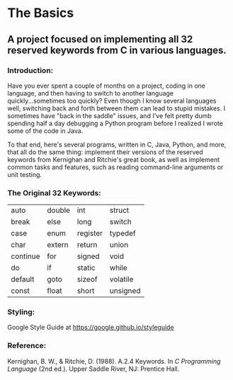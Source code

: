 # The Basics
<h2>A project focused on implementing all 32 reserved keywords from C in various languages.</h2>
<h3>Introduction:</h3>
<p>Have you ever spent a couple of months on a project, coding in one language, and then having to switch to another language quickly...sometimes too quickly? Even though I know several languages well, switching back and forth between them can lead to stupid mistakes. I sometimes have "back in the saddle" issues, and I've felt pretty dumb spending half a day debugging a Python program before I realized I wrote some of the code in Java.</p>
<p>To that end, here's several programs, written in C, Java, Python, and more, that all do the same thing: implement their versions of the reserved keywords from Kernighan and Ritchie's great book, as well as implement common tasks and features, such as reading command-line arguments or unit testing.</p>
<h3>The Original 32 Keywords:</h3>
<table>
<tr><td>auto</td><td>double</td><td>int</td><td>struct</td></tr>
<tr><td>break</td><td>else</td><td>long</td><td>switch</td></tr>
<tr><td>case</td><td>enum</td><td>register</td><td>typedef</td></tr>
<tr><td>char</td><td>extern</td><td>return</td><td>union</td></tr>
<tr><td>continue</td><td>for</td><td>signed</td><td>void</td></tr>
<tr><td>do</td><td>if</td><td>static</td><td>while</td></tr>
<tr><td>default</td><td>goto</td><td>sizeof</td><td>volatile</td></tr>
<tr><td>const</td><td>float</td><td>short</td><td>unsigned</td></tr>
</table>
<h3>Styling:</h3>
<p>Google Style Guide at <a href="https://google.github.io/styleguide" title="Google Style Guide">https://google.github.io/styleguide</a></p>
<h3>Reference:</h3>
<p>Kernighan, B. W., &amp; Ritchie, D. (1988). A.2.4 Keywords. In <i>C Programming Language</i> (2nd ed.). Upper Saddle River, NJ: Prentice Hall.</p>